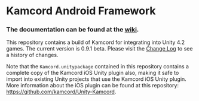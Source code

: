 Kamcord Android Framework
=========================

<h3>The documentation can be found at the <a href="https://github.com/kamcord/kamcord-android-sdk/wiki">wiki</a>.</h3>

This repository contains a build of Kamcord for integrating into Unity 4.2 games. The current version is 0.9.1 beta. Please visit the <a href="https://github.com/kamcord/kamcord-ios-sdk/wiki/Change-log">Change Log</a> to see a history of changes.

Note that the `Kamcord.unitypackage` contained in this repository contains a complete copy of the Kamcord iOS Unity plugin also, making it safe to import into existing Unity projects that use the Kamcord iOS Unity plugin. More information about the iOS plugin can be found at this repository: <a href="https://github.com/kamcord/Unity-Kamcord">https://github.com/kamcord/Unity-Kamcord</a>.

